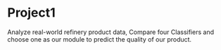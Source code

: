 # Project1
Analyze real-world refinery product data, Compare four Classifiers and choose one as our module to predict the quality of our product.
